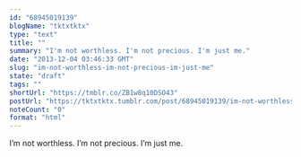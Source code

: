 ```yaml
---
id: "68945019139"
blogName: "tktxtktx"
type: "text"
title: ""
summary: "I'm not worthless. I'm not precious. I'm just me."
date: "2013-12-04 03:46:33 GMT"
slug: "im-not-worthless-im-not-precious-im-just-me"
state: "draft"
tags: ""
shortUrl: "https://tmblr.co/ZB1w8q10DSO43"
postUrl: "https://tktxtktx.tumblr.com/post/68945019139/im-not-worthless-im-not-precious-im-just-me"
noteCount: "0"
format: "html"
---
```


I’m not worthless. I’m not precious. I’m just me.